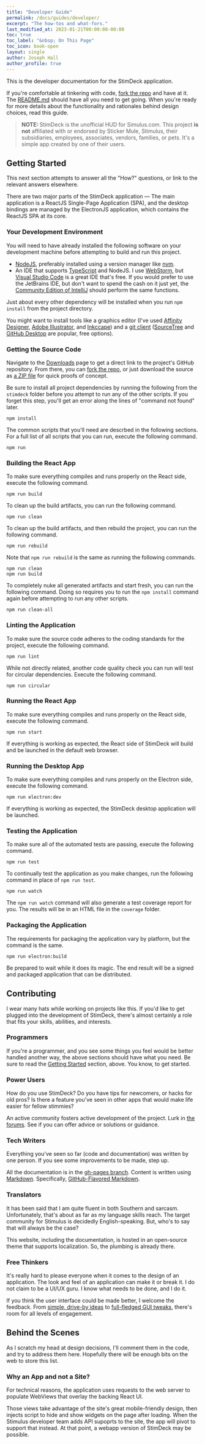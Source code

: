 ```yaml
---
title: "Developer Guide"
permalink: /docs/guides/developer/
excerpt: "The how-tos and what-fors."
last_modified_at: 2023-01-21T00:00:00-00:00
toc: true
toc_label: "&nbsp; On This Page"
toc_icon: book-open
layout: single
author: Joseph Hall
author_profile: true
---
```


This is the developer documentation for the StimDeck application.

If you're comfortable at tinkering with code, [fork the repo](https://github.com/groundh0g/StimDeck/fork) and have at it. The [README.md](https://github.com/groundh0g/StimDeck#readme) should have all you need to get going. When you're ready for more details about the functionality and rationales behind design choices, read this guide.

> <strong><i class="fas fa-solid fa-pencil-alt"></i> NOTE: </strong> StimDeck is the unofficial HUD for Simulus.com. This project **is not** affiliated with or endorsed by Sticker Mule, Stimulus, their subsidiaries, employees, associates, vendors, families, or pets. It's a simple app created by one of their users.

## Getting Started

This next section attempts to answer all the "How?" questions, or link to the relevant answers elsewhere.

There are two major parts of the StimDeck application &mdash; The main application is a ReactJS Single-Page Application (SPA), and the desktop bindings are managed by the ElectronJS application, which contains the ReactJS SPA at its core.

### Your Development Environment

You will need to have already installed the following software on your development machine before attempting to build and run this project.

- [NodeJS](https://nodejs.org/), preferably installed using a version manager like [nvm](https://github.com/nvm-sh/nvm#installing-and-updating).
- An IDE that supports [TypeScript](https://www.typescriptlang.org/) and NodeJS. I use [WebStorm](https://www.jetbrains.com/webstorm/), but [Visual Studio Code](https://code.visualstudio.com/) is a great IDE that's free. If you would prefer to use the JetBrains IDE, but don't want to spend the cash on it just yet, the [Community Edition of IntelliJ](https://www.jetbrains.com/idea/download/) should perform the same functions.

Just about every other dependency will be installed when you run `npm install` from the project directory.

You might want to install tools like a graphics editor (I've used [Affinity Designer](https://affinity.serif.com/designer/), [Adobe Illustrator](https://www.adobe.com/products/illustrator.html), and [Inkccape](https://inkscape.org/)) and a [git client](https://github.com/git-guides/install-git) ([SourceTree](https://www.sourcetreeapp.com/) and [GitHub Desktop](https://desktop.github.com/) are popular, free options).

### Getting the Source Code

Navigate to the [Downloads](http://localhost:4000/docs/downloads/select/#source-code) page to get a direct link to the project's GitHub repository. From there, you can [fork the repo](https://docs.github.com/en/get-started/quickstart/fork-a-repo), or just download the source as [a ZIP file](https://github.com/groundh0g/StimDeck/archive/refs/heads/main.zip) for quick proofs of concept.

Be sure to install all project dependencies by running the following from the `stimdeck` folder before you attempt to run any of the other scripts. If you forget this step, you'll get an error along the lines of "command not found" later.

```shell
npm install
```

The common scripts that you'll need are descrbed in the following sections. For a full list of all scripts that you can run, execute the following command.

```shell
npm run
```

### Building the React App

To make sure everything compiles and runs properly on the React side, execute the following command.

```shell
npm run build
```

To clean up the build artifacts, you can run the following command.

```shell
npm run clean
```

To clean up the build artifacts, and then rebuild the project, you can run the following command.

```shell
npm run rebuild
```

Note that `npm run rebuild` is the same as running the following commands.

```shell
npm run clean
npm run build
```

To completely nuke all generated artifacts and start fresh, you can run the following command. Doing so requires you to run the `npm install` command again before attempting to run any other scripts.

```shell
npm run clean-all
```

### Linting the Application

To make sure the source code adheres to the coding standards for the project, execute the following command.

```shell
npm run lint
```

While not directly related, another code quality check you can run will test for circular dependencies. Execute the following command.

```shell
npm run circular
```

### Running the React App

To make sure everything compiles and runs properly on the React side, execute the following command.

```shell
npm run start
```

If everything is working as expected, the React side of StimDeck will build and be launched in the default web browser.

### Running the Desktop App

To make sure everything compiles and runs properly on the Electron side, execute the following command.

```shell
npm run electron:dev
```

If everything is working as expected, the StimDeck desktop application will be launched.

### Testing the Application

To make sure all of the automated tests are passing, execute the following command.

```shell
npm run test
```

To continually test the application as you make changes, run the following command in place of `npm run test`.

```shell
npm run watch
```

The `npm run watch` command will also generate a test coverage report for you. The results will be in an HTML file in the `coverage` folder.

### Packaging the Application

The requirements for packaging the application vary by platform, but the command is the same.

```shell
npm run electron:build
```

Be prepared to wait while it does its magic. The end result will be a signed and packaged application that can be distributed.

## Contributing

I wear many hats while working on projects like this. If you'd like to get plugged into the development of StimDeck, there's almost certainly a role that fits your skills, abilities, and interests.

### Programmers

If you're a programmer, and you see some things you feel would be better handled another way, the above sections should have what you need. Be sure to read the [Getting Started](#getting-started) section, above. You know, to get started.

### Power Users

How do you use StimDeck? Do you have tips for newcomers, or hacks for old pros? Is there a feature you've seen in other apps that would make life easier for fellow stimmies?

An active community fosters active development of the project. Lurk in [the forums](https://github.com/groundh0g/StimDeck/discussions). See if you can offer advice or solutions or guidance.

### Tech Writers

Everything you've seen so far (code and documentation) was written by one person. If you see some improvements to be made, step up.

All the documentation is in the [gh-pages branch](https://github.com/groundh0g/StimDeck/tree/gh-pages). Content is written using [Markdown](https://www.markdownguide.org/getting-started/). Specifically, [GitHub-Flavored Markdown](https://github.github.com/gfm/).

### Translators

It has been said that I am quite fluent in both Southern and sarcasm. Unfortunately, that's about as far as my language skills reach. The target community for Stimulus is decidedly English-speaking. But, who's to say that will always be the case?

This website, including the documentation, is hosted in an open-source theme that supports localization. So, the plumbing is already there.

### Free Thinkers

It's really hard to please everyone when it comes to the design of an application. The look and feel of an application can make it or break it. I do not claim to be a UI/UX guru. I know what needs to be done, and I do it.

If you think the user interface could be made better, I welcome the feedback. From [simple, drive-by ideas](https://github.com/groundh0g/StimDeck/issues/new?assignees=&labels=&template=feature_request.md&title=%5BFEATURE%5D+Title+Here) to [full-fledged GUI tweaks](https://docs.github.com/en/pull-requests/collaborating-with-pull-requests/proposing-changes-to-your-work-with-pull-requests/about-pull-requests), there's room for all levels of engagement.

## Behind the Scenes

As I scratch my head at design decisions, I'll comment them in the code, and try to address them here. Hopefully there will be enough bits on the web to store this list.

### Why an App and not a Site?

For technical reasons, the application uses requests to the web server to populate WebViews that overlay the backing React UI.

Those views take advantage of the site's great mobile-friendly design, then injects script to hide and show widgets on the page after loading. When the Stimulus developer team adds API supoprts to the site, the app will pivot to support that instead. At that point, a webapp version of StimDeck may be possible.
